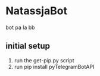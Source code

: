 # NatassjaBot
bot pa la bb

## initial setup

1. run the get-pip.py script
2. run pip install pyTelegramBotAPI
